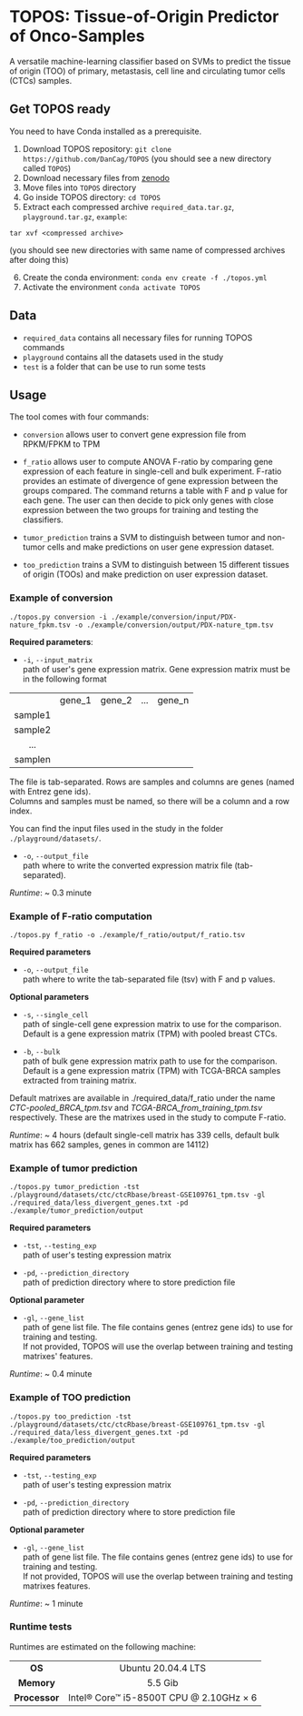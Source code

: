 TOPOS: Tissue-of-Origin Predictor of Onco-Samples
=================================================

A versatile machine-learning classifier based on SVMs to predict the tissue of origin (TOO) of primary, metastasis, cell line and circulating tumor cells (CTCs) samples.


Get TOPOS ready
---------------

You need to have Conda installed as a prerequisite.

1. Download TOPOS repository: `git clone https://github.com/DanCag/TOPOS` (you should see a new directory called `TOPOS`)
2. Download necessary files from [zenodo]()
3. Move files into `TOPOS` directory
4. Go inside TOPOS directory: `cd TOPOS`
5. Extract each compressed archive `required_data.tar.gz`, `playground.tar.gz`, `example`:

```
tar xvf <compressed archive>
```
(you should see new directories with same name of compressed archives after doing this)

6. Create the conda environment: `conda env create -f ./topos.yml`
7. Activate the environment `conda activate TOPOS`



Data
----
* `required_data` contains all necessary files for running TOPOS commands
* `playground` contains all the datasets used in the study
* `test` is a folder that can be use to run some tests

Usage
-----


The tool comes with four commands:

- `conversion` allows user to convert gene expression file from RPKM/FPKM to TPM

- `f_ratio` allows user to compute ANOVA F-ratio by comparing gene expression of each feature in single-cell and bulk experiment. F-ratio provides an estimate of divergence of gene expression between the groups compared. The command returns a table with F and p value for each gene. The user can then decide to pick only genes with close expression between the two groups for training and testing the classifiers.

- `tumor_prediction` trains a SVM to distinguish between tumor and non-tumor cells and make predictions on user gene expression dataset.

- `too_prediction` trains a SVM to distinguish between 15 different tissues of origin (TOOs) and make prediction on user expression dataset.



### Example of conversion

```
./topos.py conversion -i ./example/conversion/input/PDX-nature_fpkm.tsv -o ./example/conversion/output/PDX-nature_tpm.tsv 
```

**Required parameters**:

* `-i`, `--input_matrix`<br>
path of user's gene expression matrix. Gene expression matrix must be in the following format


| | | | | |
| :----:  | :----: | :----: | :----: | :----: |
|         | gene_1 | gene_2 | ...    | gene_n | 
| sample1 |
| sample2 |
| ...     | 
| samplen |

The file is tab-separated. Rows are samples and columns are genes (named with Entrez gene ids).<br>
Columns and samples must be named, so there will be a column and a row index.<br>

You can find the input files used in the study in the folder `./playground/datasets/`.
 
* `-o`, `--output_file`<br>
path where to write the converted expression matrix file (tab-separated).

*Runtime*: ~ 0.3 minute



### Example of F-ratio computation

```
./topos.py f_ratio -o ./example/f_ratio/output/f_ratio.tsv

```

**Required parameters**

- `-o`, `--output_file`<br>
path where to write the tab-separated file (tsv) with F and p values.<br>

**Optional parameters**
 
- `-s`, `--single_cell`<br>
path of single-cell gene expression matrix to use for the comparison.<br> 
Default is a gene expression matrix (TPM) with pooled breast CTCs.

- `-b`, `--bulk`<br>
path of bulk gene expression matrix path to use for the comparison.<br>
Default is a gene expression matrix (TPM) with TCGA-BRCA samples extracted from training matrix.<br>

Default matrixes are available in ./required_data/f_ratio under the name _CTC-pooled_BRCA_tpm.tsv_ and _TCGA-BRCA\_from_training_tpm.tsv_ respectively. These are the matrixes used in the study to compute F-ratio.

*Runtime*: ~ 4 hours (default single-cell matrix has 339 cells, default bulk matrix has 662 samples, genes in common are 14112)



### Example of tumor prediction

```
./topos.py tumor_prediction -tst ./playground/datasets/ctc/ctcRbase/breast-GSE109761_tpm.tsv -gl ./required_data/less_divergent_genes.txt -pd ./example/tumor_prediction/output
```

**Required parameters**

- `-tst`, `--testing_exp`<br>
path of user's testing expression matrix

- `-pd`, `--prediction_directory`<br>
path of prediction directory where to store prediction file


**Optional parameter**

- `-gl`, `--gene_list`<br>
path of gene list file. The file contains genes (entrez gene ids) to use for training and testing.<br>
If not provided, TOPOS will use the overlap between training and testing matrixes' features.

*Runtime*: ~ 0.4 minute



### Example of TOO prediction
```
./topos.py too_prediction -tst ./playground/datasets/ctc/ctcRbase/breast-GSE109761_tpm.tsv -gl ./required_data/less_divergent_genes.txt -pd ./example/too_prediction/output

```

**Required parameters**

- `-tst`, `--testing_exp`<br>
path of user's testing expression matrix

- `-pd`, `--prediction_directory`<br>
path of prediction directory where to store prediction file


**Optional parameter**

- `-gl`, `--gene_list`<br>
path of gene list file. The file contains genes (entrez gene ids) to use for training and testing.<br>
If not provided, TOPOS will use the overlap between training and testing matrixes features.

*Runtime*: ~ 1 minute


### Runtime tests
Runtimes are estimated on the following machine:

| | |
| :----: | :----: |
| **OS**     | Ubuntu 20.04.4 LTS |
| **Memory** | 5.5 Gib     |
| **Processor** | Intel® Core™ i5-8500T CPU @ 2.10GHz × 6 |
